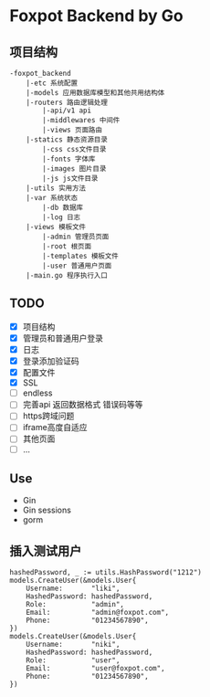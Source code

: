 # Foxpot Backend by Go

## 项目结构
```
-foxpot_backend
    |-etc 系统配置
    |-models 应用数据库模型和其他共用结构体
    |-routers 路由逻辑处理
        |-api/v1 api
        |-middlewares 中间件
        |-views 页面路由
    |-statics 静态资源目录
        |-css css文件目录
        |-fonts 字体库
        |-images 图片目录
        |-js js文件目录
    |-utils 实用方法
    |-var 系统状态
        |-db 数据库
        |-log 日志
    |-views 模板文件
        |-admin 管理员页面
        |-root 根页面
        |-templates 模板文件
        |-user 普通用户页面
    |-main.go 程序执行入口
```

## TODO

- [x] 项目结构
- [x] 管理员和普通用户登录
- [x] 日志
- [x] 登录添加验证码
- [x] 配置文件
- [x] SSL
- [ ] endless
- [ ] 完善api 返回数据格式 错误码等等
- [ ] https跨域问题
- [ ] iframe高度自适应
- [ ] 其他页面
- [ ] ... 

## Use

- Gin
- Gin sessions
- gorm

## 插入测试用户
```
hashedPassword, _ := utils.HashPassword("1212")
models.CreateUser(&models.User{
	Username:       "liki",
	HashedPassword: hashedPassword,
	Role:           "admin",
	Email:          "admin@foxpot.com",
	Phone:          "01234567890",
})
models.CreateUser(&models.User{
	Username:       "niki",
	HashedPassword: hashedPassword,
	Role:           "user",
	Email:          "user@foxpot.com",
	Phone:          "01234567890",
})
```